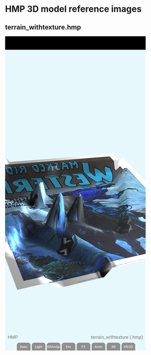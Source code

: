 # HMP 3D model reference images

## terrain_withtexture.hmp
![terrain_withtexture.hmp](screenshots/terrain_withtexture_hmp.png)
